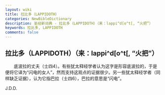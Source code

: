 ```yaml
---
layout: wiki
title: 拉比多（LAPPIDOTH）
categories: NewBibleDictionary
description: 圣经新词典 - 拉比多（LAPPIDOTH）（来：lappi^d[o^t[, “火把”）
keywords: 拉比多, LAPPIDOTH
comments: false
---
```


## 拉比多（LAPPIDOTH）（来：lappi^d[o^t[, “火把”）

　　底波拉的丈夫（士四4）。有些犹太释经学者认为这字是形容底波拉的，于是便将它译为“闪电的女人”，然而支持这观点的证据很少。另一些犹太释经学者（同样缺乏证据），认为它指巴拉（士四6），巴拉的意思是“闪电”。

J.D.D.








